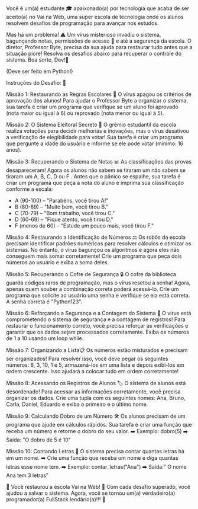 Você é um(a) estudante 🎓 apaixonado(a) por tecnologia que acaba de ser aceito(a) no Vai na Web, uma super escola de tecnologia onde os alunos resolvem desafios de programação para avançar nos estudos.

Mas há um problema! ⚠️ Um vírus misterioso invadiu o sistema, bagunçando notas, permissões de acesso 🔐 e até a segurança da escola. O diretor, Professor Byte, precisa da sua ajuda para restaurar tudo antes que a situação piore!
Resolva os desafios abaixo para recuperar o controle do sistema. Boa sorte, Dev!🚀

(Deve ser feito em Python!)

Instruções do Desafio: 🚨

Missão 1: Restaurando as Regras Escolares 📝 
O vírus apagou os critérios de aprovação dos alunos! Para ajudar o Professor Byte a organizar o sistema, sua tarefa é criar um programa que verifique se um aluno foi aprovado (nota maior ou igual à 6) ou reprovado (nota menor ou igual à 5).

Missão 2: O Sistema Eleitoral Secreto 📝 
O grêmio estudantil da escola realiza votações para decidir melhorias e inovações, mas o vírus desativou a verificação de elegibilidade para votar! Sua tarefa é criar um programa que pergunte a idade do usuário e informe se ele pode votar (mínimo: 16 anos).

Missão 3: Recuperando o Sistema de Notas 📊
As classificações das provas desapareceram! Agora os alunos não sabem se tiraram um não sabem se tiraram um A, B, C, D ou F . Antes que o pânico se espalhe, sua tarefa é criar um programa que peça a nota do aluno e imprima sua classificação conforme a escala:

- A (90-100) – "Parabéns, você tirou A!"
- B (80-89) – "Muito bem, você tirou B."
- C (70-79) – "Bom trabalho, você tirou C."
- D (60-69) – "Fique atento, você tirou D."
- F (menos de 60) – "Estude um pouco mais, você tirou F."

Missão 4: Restaurando a Identificação de Números ⚖️
Os robôs da escola precisam identificar padrões numéricos para resolver cálculos e otimizar os sistemas. No entanto, o vírus bagunçou os algoritmos e agora eles não conseguem mais somar corretamente!
Crie um programa que peça dois números ao usuário e exiba a soma deles.

Missão 5: Recuperando o Cofre de Segurança 🔒
O cofre da biblioteca guarda códigos raros de programação, mas o vírus resetou a senha! Agora, apenas quem souber a combinação correta poderá acessá-lo.
Crie um programa que solicite ao usuário uma senha e verifique se ela está correta. A senha correta é "Python123".

Missão 6: Reforçando a Segurança e a Contagem do Sistema 💾
O vírus está comprometendo o sistema de segurança e a contagem de registros! Para restaurar o funcionamento correto, você precisa reforçar as verificações e garantir que os dados sejam processados corretamente.
  Exiba os números de 1 a 10 usando um loop while.

Missão 7: Organizando a Lista📋
Os números estão misturados e precisam ser organizados! 
Para resolver isso, você deve pegar os seguintes números: 8, 3, 10, 1 e 5, armazená-los em uma lista e depois exibi-los em ordem crescente. Isso ajudará a colocar tudo em ordem corretamente! 

Missão 8: Acessando os Registros de Alunos 🏷️
O sistema de alunos está desordenado! Para acessar as informações corretamente, você precisa organizar os dados.
Crie uma tupla com os seguintes nomes: Ana, Bruno, Carla, Daniel, Eduardo e exiba o primeiro e o último nome.  

Missão 9: Calculando Dobro de um Número 🛠️
Os alunos precisam de um programa que ajude em cálculos rápidos. 
Sua tarefa é criar uma função que receba um número e retorne o dobro do seu valor.
➡️ Exemplo: dobro(5)
➡️ Saída: "O dobro de 5 é 10"

Missão 10: Contando Letras 🔄
O sistema precisa contar quantas letras há em um nome.
➡️ Crie uma função que receba um nome e diga quantas letras esse nome tem.
➡️ Exemplo: contar_letras("Ana")
➡️ Saída:" O nome Ana tem 3 letras"

  🔹 Você restaurou a escola Vai na Web! 🎉 Com cada desafio superado, você ajudou a salvar o sistema. Agora, você se tornou um(a) verdadeiro(a) programador(a) FullStack lendário(a)!!! 🚀